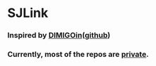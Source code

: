 # SJLink
### Inspired by [DIMIGOin](https://dimigo.in/)([github](https://github.com/dimigo-din))
### Currently, most of the repos are <ins>private</ins>.
